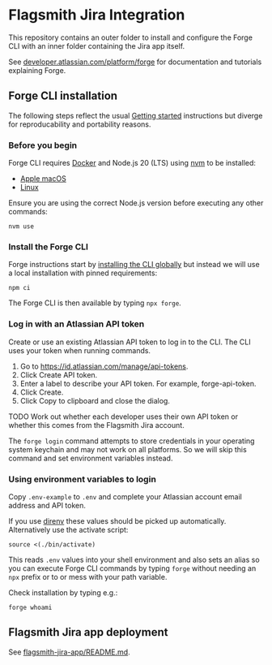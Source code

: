 # Flagsmith Jira Integration

This repository contains an outer folder to install and configure the Forge CLI with an inner folder containing the Jira app itself.

See [developer.atlassian.com/platform/forge](https://developer.atlassian.com/platform/forge) for documentation and tutorials explaining Forge.

## Forge CLI installation

The following steps reflect the usual [Getting started](https://developer.atlassian.com/platform/forge/getting-started/) instructions but diverge for reproducability and portability reasons.

### Before you begin

Forge CLI requires [Docker](https://docs.docker.com/get-docker/) and Node.js 20 (LTS) using [nvm](https://github.com/nvm-sh/nvm#installing-and-updating) to be installed:

- [Apple macOS](https://developer.atlassian.com/platform/forge/installing-forge-on-macos)
- [Linux](https://developer.atlassian.com/platform/forge/installing-forge-on-linux)

Ensure you are using the correct Node.js version before executing any other commands:

    nvm use

### Install the Forge CLI

Forge instructions start by [installing the CLI globally](https://developer.atlassian.com/platform/forge/getting-started/#install-the-forge-cli) but instead we will use a local installation with pinned requirements:

    npm ci

The Forge CLI is then available by typing `npx forge`.

### Log in with an Atlassian API token

Create or use an existing Atlassian API token to log in to the CLI. The CLI uses your token when running commands.

1. Go to <https://id.atlassian.com/manage/api-tokens>.
1. Click Create API token.
1. Enter a label to describe your API token. For example, forge-api-token.
1. Click Create.
1. Click Copy to clipboard and close the dialog.

TODO Work out whether each developer uses their own API token or whether this comes from the Flagsmith Jira account.

The `forge login` command attempts to store credentials in your operating system keychain and may not work on all platforms. So we will skip this command and set environment variables instead.

### Using environment variables to login

Copy `.env-example` to `.env` and complete your Atlassian account email address and API token.

If you use [direnv](https://direnv.net/) these values should be picked up automatically. Alternatively use the activate script:

    source <(./bin/activate)

This reads `.env` values into your shell environment and also sets an alias so you can execute Forge CLI commands by typing `forge` without needing an `npx` prefix or to or mess with your path variable.

Check installation by typing e.g.:

    forge whoami

## Flagsmith Jira app deployment

See [flagsmith-jira-app/README.md](flagsmith-jira-app/README.md).
